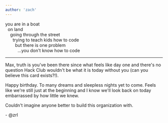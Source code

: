 ```yaml
---
author: 'zach'
---
```


you are in a boat  
&nbsp;&nbsp;on land  
&nbsp;&nbsp;&nbsp;&nbsp;going through the street  
&nbsp;&nbsp;&nbsp;&nbsp;&nbsp;&nbsp;trying to teach kids how to code  
&nbsp;&nbsp;&nbsp;&nbsp;&nbsp;&nbsp;&nbsp;&nbsp;but there is one problem  
&nbsp;&nbsp;&nbsp;&nbsp;&nbsp;&nbsp;&nbsp;&nbsp;&nbsp;&nbsp;...you don't know how to code

---

Max, truth is you've been there since what feels like day one and there's no question Hack Club wouldn't be what it is today without you (can you believe this card exists?!).

Happy birthday. To many dreams and sleepless nights yet to come. Feels like we're still just at the beginning and I know we'll look back on today embarrassed by how little we knew.

Couldn't imagine anyone better to build this organization with.

\- @zrl
